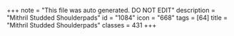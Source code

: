 +++
note = "This file was auto generated. DO NOT EDIT"
description = "Mithril Studded Shoulderpads"
id = "1084"
icon = "668"
tags = [64]
title = "Mithril Studded Shoulderpads"
classes = 431
+++
